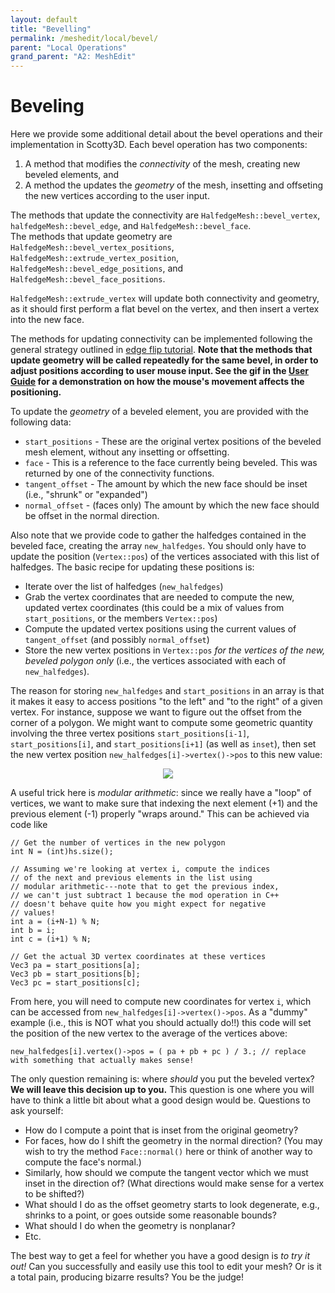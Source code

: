 ```yaml
---
layout: default
title: "Bevelling"
permalink: /meshedit/local/bevel/
parent: "Local Operations"
grand_parent: "A2: MeshEdit"
---
```


# Beveling

Here we provide some additional detail about the bevel operations and their implementation in Scotty3D. Each bevel operation has two components:

1.  A method that modifies the _connectivity_ of the mesh, creating new beveled elements, and
2.  A method the updates the _geometry_ of the mesh, insetting and offseting the new vertices according to the user input.

The methods that update the connectivity are `HalfedgeMesh::bevel_vertex`, `halfedgeMesh::bevel_edge`, and `HalfedgeMesh::bevel_face`. \
The methods that update geometry are `HalfedgeMesh::bevel_vertex_positions`, `HalfedgeMesh::extrude_vertex_position`, `HalfedgeMesh::bevel_edge_positions`, and `HalfedgeMesh::bevel_face_positions`.

`HalfedgeMesh::extrude_vertex` will update both connectivity and geometry, as it should first perform a flat bevel on the vertex, and then insert a vertex into the new face. 

The methods for updating connectivity can be implemented following the general strategy outlined in [edge flip tutorial](../meshedit/edge_flip.md). **Note that the methods that update geometry will be called repeatedly for the same bevel, in order to adjust positions according to user mouse input. See the gif in the [User Guide](/Scotty3D/guide/model_mode) for a demonstration on how the mouse's movement affects the positioning.**

To update the _geometry_ of a beveled element, you are provided with the following data:

*   `start_positions` - These are the original vertex positions of the beveled mesh element, without any insetting or offsetting.
*   `face` - This is a reference to the face currently being beveled. This was returned by one of the connectivity functions.
*   `tangent_offset` - The amount by which the new face should be inset (i.e., "shrunk" or "expanded")
*   `normal_offset` - (faces only) The amount by which the new face should be offset in the normal direction.

Also note that we provide code to gather the halfedges contained in the beveled face, creating the array `new_halfedges`. You should only have to update the position (`Vertex::pos`) of the vertices associated with this list of halfedges. The basic recipe for updating these positions is:

*   Iterate over the list of halfedges (`new_halfedges`)
*   Grab the vertex coordinates that are needed to compute the new, updated vertex coordinates (this could be a mix of values from `start_positions`, or the members `Vertex::pos`)
*   Compute the updated vertex positions using the current values of `tangent_offset` (and possibly `normal_offset`)
*   Store the new vertex positions in `Vertex::pos` _for the vertices of the new, beveled polygon only_ (i.e., the vertices associated with each of `new_halfedges`).

The reason for storing `new_halfedges` and `start_positions` in an array is that it makes it easy to access positions "to the left" and "to the right" of a given vertex. For instance, suppose we want to figure out the offset from the corner of a polygon. We might want to compute some geometric quantity involving the three vertex positions `start_positions[i-1]`, `start_positions[i]`, and `start_positions[i+1]` (as well as `inset`), then set the new vertex position `new_halfedges[i]->vertex()->pos` to this new value:

<center><img src="bevel_diagram.png"></center>

A useful trick here is _modular arithmetic_: since we really have a "loop" of vertices, we want to make sure that indexing the next element (+1) and the previous element (-1) properly "wraps around." This can be achieved via code like

    // Get the number of vertices in the new polygon
    int N = (int)hs.size();

    // Assuming we're looking at vertex i, compute the indices
    // of the next and previous elements in the list using
    // modular arithmetic---note that to get the previous index,
    // we can't just subtract 1 because the mod operation in C++
    // doesn't behave quite how you might expect for negative
    // values!
    int a = (i+N-1) % N;
    int b = i;
    int c = (i+1) % N;

    // Get the actual 3D vertex coordinates at these vertices
    Vec3 pa = start_positions[a];
    Vec3 pb = start_positions[b];
    Vec3 pc = start_positions[c];

From here, you will need to compute new coordinates for vertex `i`, which can be accessed from `new_halfedges[i]->vertex()->pos`. As a "dummy" example (i.e., this is NOT what you should actually do!!) this code will set the position of the new vertex to the average of the vertices above:

    new_halfedges[i].vertex()->pos = ( pa + pb + pc ) / 3.; // replace with something that actually makes sense!

The only question remaining is: where _should_ you put the beveled vertex? **We will leave this decision up to you.** This question is one where you will have to think a little bit about what a good design would be. Questions to ask yourself:

*   How do I compute a point that is inset from the original geometry?
*   For faces, how do I shift the geometry in the normal direction? (You may wish to try the method `Face::normal()` here or think of another way to compute the face's normal.)
*   Similarly, how should we compute the tangent vector which we must inset in the direction of? (What directions would make sense for a vertex to be shifted?)
*   What should I do as the offset geometry starts to look degenerate, e.g., shrinks to a point, or goes outside some reasonable bounds?
*   What should I do when the geometry is nonplanar?
*   Etc.

The best way to get a feel for whether you have a good design is _to try it out!_ Can you successfully and easily use this tool to edit your mesh? Or is it a total pain, producing bizarre results? You be the judge!
